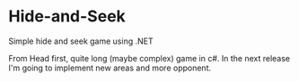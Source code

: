 # Hide-and-Seek
Simple hide and seek game using .NET

From Head first, quite long (maybe complex) game in c#.
In the next release I'm going to implement new areas and more opponent.
